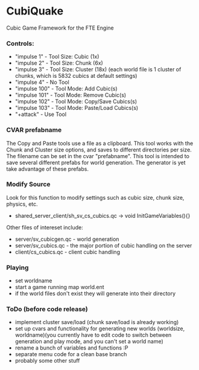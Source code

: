 # CubiQuake
Cubic Game Framework for the FTE Engine

### Controls:
- "impulse 1" - Tool Size: Cubic (1x)
- "impulse 2" - Tool Size: Chunk (6x)
- "impulse 3" - Tool Size: Cluster (18x) (each world file is 1 cluster of chunks, which is 5832 cubics at default settings)
- "impulse 4" - No Tool
- "impulse 100" - Tool Mode: Add Cubic(s)
- "impulse 101" - Tool Mode: Remove Cubic(s)
- "impulse 102" - Tool Mode: Copy/Save Cubics(s)
- "impulse 103" - Tool Mode: Paste/Load Cubics(s)
- "+attack" - Use Tool

### CVAR prefabname
The Copy and Paste tools use a file as a clipboard. This tool works with the Chunk and Cluster size options, and saves to different directories per size. The filename can be set in the cvar "prefabname". This tool is intended to save several different prefabs for world generation. The generator is yet take advantage of these prefabs.

### Modify Source
Look for this function to modify settings such as cubic size, chunk size, physics, etc.
- shared_server_client/sh_sv_cs_cubics.qc -> void InitGameVariables(){}

Other files of intereset include:
- server/sv_cubicgen.qc - world generation
- server/sv_cubics.qc - the major portion of cubic handling on the server
- client/cs_cubics.qc - client cubic handling

### Playing
- set worldname
- start a game running map world.ent
- if the world files don't exist they will generate into their directory

### ToDo (before code release)
- implement cluster save/load (chunk save/load is already working)
- set up cvars and functionality for generating new worlds (worldsize, worldname)(you currently have to edit code to switch between generation and play mode, and you can't set a world name)
- rename a bunch of variables and functions :P
- separate menu code for a clean base branch
- probably some other stuff
